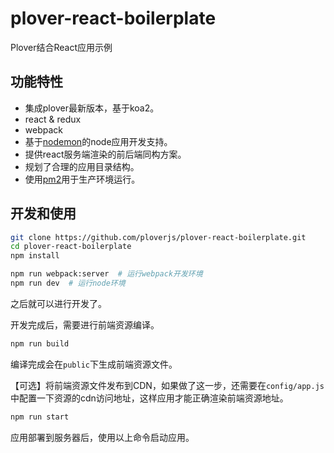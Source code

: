 # plover-react-boilerplate


Plover结合React应用示例


## 功能特性

- 集成plover最新版本，基于koa2。
- react & redux
- webpack
- 基于[nodemon](https://nodemon.io/)的node应用开发支持。
- 提供react服务端渲染的前后端同构方案。
- 规划了合理的应用目录结构。
- 使用[pm2](http://pm2.keymetrics.io/)用于生产环境运行。


## 开发和使用


```sh
git clone https://github.com/ploverjs/plover-react-boilerplate.git
cd plover-react-boilerplate
npm install

npm run webpack:server  # 运行webpack开发环境
npm run dev  # 运行node环境
```

之后就可以进行开发了。

开发完成后，需要进行前端资源编译。

```sh
npm run build
```

编译完成会在`public`下生成前端资源文件。

【可选】将前端资源文件发布到CDN，如果做了这一步，还需要在`config/app.js`中配置一下资源的cdn访问地址，这样应用才能正确渲染前端资源地址。

```sh
npm run start
```

应用部署到服务器后，使用以上命令启动应用。

